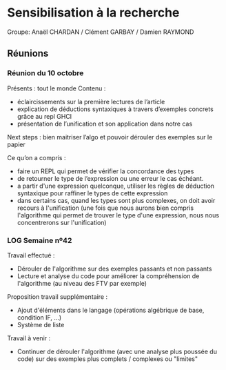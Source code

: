 # Sensibilisation à la recherche

Groupe: Anaël CHARDAN / Clément GARBAY / Damien RAYMOND

## Réunions

### Réunion du 10 octobre 

Présents : tout le monde
Contenu : 
- éclaircissements sur la première lectures de l’article
- explication de déductions syntaxiques à travers d’exemples concrets grâce au repl GHCI
- présentation de l’unification et son application dans notre cas

Next steps : bien maitriser l’algo et pouvoir dérouler des exemples sur le papier

Ce qu’on a compris :
- faire un REPL qui permet de vérifier la concordance des types 
- de retourner le type de l’expression ou une erreur le cas échéant.
- a partir d'une expression quelconque, utiliser les règles de déduction syntaxique pour raffiner le types de cette expression
- dans certains cas, quand les types sont plus complexes, on doit avoir recours à l'unification (une fois que nous aurons bien compris l'algorithme qui permet de trouver le type d'une expression, nous nous concentrerons sur l'unification)

### LOG Semaine nº42

Travail effectué : 

- Dérouler de l'algorithme sur des exemples passants et non passants
- Lecture et analyse du code pour améliorer la compréhension de l'algorithme (au niveau des FTV par exemple)

Proposition travail supplémentaire :

- Ajout d'éléments dans le langage (opérations algébrique de base, condition IF, …)
- Système de liste

Travail à venir : 

- Continuer de dérouler l'algorithme (avec une analyse plus poussée du code) sur des exemples plus complets / complexes ou "limites" 